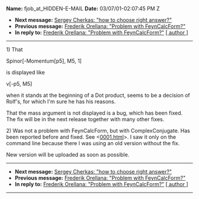 **Name:** fjob_at_HIDDEN-E-MAIL
**Date:** 03/07/01-02:07:45 PM Z

  - **Next message:** [Sergey Cherkas: "how to choose right
    answer?"](0045.html)
  - **Previous message:** [Frederik Orellana: "Problem with
    FeynCalcForm?"](0043.html)
  - **In reply to:** [Frederik Orellana: "Problem with
    FeynCalcForm?"](0043.html)
    [[ author ]](author.html#44)

-----

1\) That  

Spinor[-Momentum[p5], M5, 1]  

is displayed like  

v[-p5, M5]  

when it stands at the beginning of a Dot product, seems to be a decision
of Rolf's, for which I'm sure he has his reasons.  

That the mass argument is not displayed is a bug, which has been fixed.
The fix will be in the next release together with many other fixes.  

2\) Was not a problem with FeynCalcForm, but with ComplexConjugate. Has
been reported before and fixed. See
<[0001.html](0001.html)>. I saw it only on the command
line because there I was using an old version without the fix.  

New version will be uploaded as soon as possible.  

-----

  - **Next message:** [Sergey Cherkas: "how to choose right
    answer?"](0045.html)
  - **Previous message:** [Frederik Orellana: "Problem with
    FeynCalcForm?"](0043.html)
  - **In reply to:** [Frederik Orellana: "Problem with
    FeynCalcForm?"](0043.html)
    [[ author ]](author.html#44)

-----

